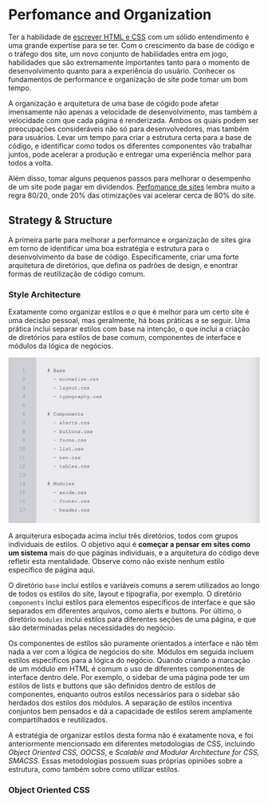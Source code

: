 # Perfomance and Organization

Ter a habilidade de [escrever HTML e CSS](http://learn.shayhowe.com/html-css/writing-your-best-code/) com um sólido entendimento é uma grande expertise para se ter. Com o crescimento da base de código e o tráfego dos site, um novo conjunto de habilidades entra em jogo, habilidades que são extremamente importantes tanto para o momento de desenvolvimento quanto para a experiência do usuário. Conhecer os fundamentos de performance e organização de site pode tomar um bom tempo.

A organização e arquitetura de uma base de cógido pode afetar imensamente não apenas a velocidade de desenvolvimento, mas também a velocidade com que cada página é renderizada. Ambos os quais podem ser preocupações consideráveis não só para desenvolvedores, mas também para usuários. Levar um tempo para criar a estrutura certa para a base de código, e identificar como todos os diferentes componentes vão trabalhar juntos, pode acelerar a produção e entregar uma experiência melhor para todos a volta. 

Além disso, tomar alguns pequenos passos para melhorar o desempenho de um site pode pagar em dividendos. [Perfomance de sites](http://stevesouders.com/hpws/rules.php) lembra muito a regra 80/20, onde 20% das otimizações vai acelerar cerca de 80% do site.

## Strategy & Structure

A primeira parte para melhorar a performance e organização de sites gira em torno de identificar uma boa estratégia e estrutura para o desenvolvimento da base de código. Especificamente, criar uma forte arquitetura de diretórios, que defina os padrões de design, e enontrar formas de reutilização de código comum.

### Style Architecture

Exatamente como organizar estilos e o que é melhor para um certo site é uma decisão pessoal, mas geralmente, há boas práticas a se seguir. Uma prática inclui separar estilos com base na intenção, o que inclui a criação de diretórios para estilos de base comum, componentes de interface e módulos da lógica de negócios.

![](images/style-architecture.png) 

A arquiterura esboçada acima inclui três diretórios, todos com grupos individuais de estilos. O objetivo aqui é **começar a pensar em sites como um sistema** mais do que páginas individuais, e a arquitetura do código deve refletir esta mentalidade. Observe como não existe nenhum estilo específico de página aqui.

O diretório `base` inclui estilos e variáveis comuns a serem utilizados ao longo de todos os estilos do site, layout e tipografia, por exemplo. O diretório `components` inclui estilos para elementos específicos de interface e que são separados em diferentes arquivos, como alerts e buttons. Por último, o diretório `modules` inclui estilos para diferentes seções de uma página, e que são determinadas pelas necessidades do negócio.

Os componentes de estilos são puramente orientados a interface e não têm nada a ver com a lógica de negócios do site. Módulos em seguida incluem estilos específicos para a lógica do negócio. Quando criando a marcação de um módulo em HTML é comum o uso de diferentes componentes de interface dentro dele. Por exemplo, o sidebar de uma página pode ter um estilos de lists e buttons que são definidos dentro de estilos de componentes, enquanto outros estilos necessários para o sidebar são herdados dos estilos dos módulos. A separação de estilos incentiva conjuntos bem pensados e dá a capacidade de estilos serem amplamente compartilhados e reutilizados.

A estratégia de organizar estilos desta forma não é exatamente nova, e foi anteriormente mencionsado em diferentes metodologias de CSS, incluindo *Object Oriented CSS, OOCSS*, e *Scalable and Modular Architecture for CSS, SMACSS.* Essas metodologias possuem suas próprias opiniões sobre a estrutura, como também sobre como utilizar estilos.

### Object Oriented CSS
